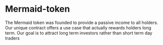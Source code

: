 # Mermaid-token
The Mermaid token was founded to provide a passive income to all holders. Our unique contract offers a use case that actually rewards holders long term. Our goal is to attract long term investors rather than short term day traders
